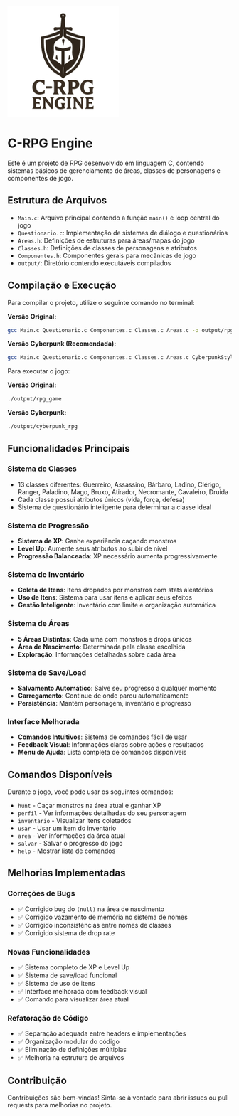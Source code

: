 <img src="logo.png" alt="Logo do C-RPG Engine" width="250">

# C-RPG Engine

Este é um projeto de RPG desenvolvido em linguagem C, contendo sistemas básicos de gerenciamento de áreas, classes de personagens e componentes de jogo.

## Estrutura de Arquivos

- `Main.c`: Arquivo principal contendo a função `main()` e loop central do jogo
- `Questionario.c`: Implementação de sistemas de diálogo e questionários
- `Areas.h`: Definições de estruturas para áreas/mapas do jogo
- `Classes.h`: Definições de classes de personagens e atributos
- `Componentes.h`: Componentes gerais para mecânicas de jogo
- `output/`: Diretório contendo executáveis compilados

## Compilação e Execução

Para compilar o projeto, utilize o seguinte comando no terminal:

**Versão Original:**
```bash
gcc Main.c Questionario.c Componentes.c Classes.c Areas.c -o output/rpg_game
```

**Versão Cyberpunk (Recomendada):**
```bash
gcc Main.c Questionario.c Componentes.c Classes.c Areas.c CyberpunkStyle.c -o output/cyberpunk_rpg
```

Para executar o jogo:

**Versão Original:**
```bash
./output/rpg_game
```

**Versão Cyberpunk:**
```bash
./output/cyberpunk_rpg
```

## Funcionalidades Principais

### Sistema de Classes
- 13 classes diferentes: Guerreiro, Assassino, Bárbaro, Ladino, Clérigo, Ranger, Paladino, Mago, Bruxo, Atirador, Necromante, Cavaleiro, Druida
- Cada classe possui atributos únicos (vida, força, defesa)
- Sistema de questionário inteligente para determinar a classe ideal

### Sistema de Progressão
- **Sistema de XP**: Ganhe experiência caçando monstros
- **Level Up**: Aumente seus atributos ao subir de nível
- **Progressão Balanceada**: XP necessário aumenta progressivamente

### Sistema de Inventário
- **Coleta de Itens**: Itens dropados por monstros com stats aleatórios
- **Uso de Itens**: Sistema para usar itens e aplicar seus efeitos
- **Gestão Inteligente**: Inventário com limite e organização automática

### Sistema de Áreas
- **5 Áreas Distintas**: Cada uma com monstros e drops únicos
- **Área de Nascimento**: Determinada pela classe escolhida
- **Exploração**: Informações detalhadas sobre cada área

### Sistema de Save/Load
- **Salvamento Automático**: Salve seu progresso a qualquer momento
- **Carregamento**: Continue de onde parou automaticamente
- **Persistência**: Mantém personagem, inventário e progresso

### Interface Melhorada
- **Comandos Intuitivos**: Sistema de comandos fácil de usar
- **Feedback Visual**: Informações claras sobre ações e resultados
- **Menu de Ajuda**: Lista completa de comandos disponíveis

## Comandos Disponíveis

Durante o jogo, você pode usar os seguintes comandos:

- `hunt` - Caçar monstros na área atual e ganhar XP
- `perfil` - Ver informações detalhadas do seu personagem
- `inventario` - Visualizar itens coletados
- `usar` - Usar um item do inventário
- `area` - Ver informações da área atual
- `salvar` - Salvar o progresso do jogo
- `help` - Mostrar lista de comandos

## Melhorias Implementadas

### Correções de Bugs
- ✅ Corrigido bug do `(null)` na área de nascimento
- ✅ Corrigido vazamento de memória no sistema de nomes
- ✅ Corrigido inconsistências entre nomes de classes
- ✅ Corrigido sistema de drop rate

### Novas Funcionalidades
- ✅ Sistema completo de XP e Level Up
- ✅ Sistema de save/load funcional
- ✅ Sistema de uso de itens
- ✅ Interface melhorada com feedback visual
- ✅ Comando para visualizar área atual

### Refatoração de Código
- ✅ Separação adequada entre headers e implementações
- ✅ Organização modular do código
- ✅ Eliminação de definições múltiplas
- ✅ Melhoria na estrutura de arquivos

## Contribuição

Contribuições são bem-vindas! Sinta-se à vontade para abrir issues ou pull requests para melhorias no projeto.